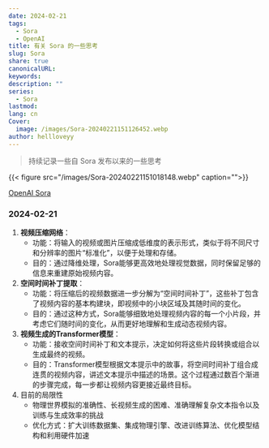 ```yaml
---
date: 2024-02-21
tags:
  - Sora
  - OpenAI
title: 有关 Sora 的一些思考
slug: Sora
share: true
canonicalURL: 
keywords: 
description: ""
series:
  - Sora
lastmod: 
lang: cn
Cover:
  image: /images/Sora-20240221151126452.webp
author: hellloveyy
---
```


> 持续记录一些自 Sora 发布以来的一些思考


{{< figure src="/images/Sora-20240221151018148.webp" caption="">}}

[OpenAI Sora](https://openai.com/sora)

### 2024-02-21

1. **视频压缩网络**：
    - 功能：将输入的视频或图片压缩成低维度的表示形式，类似于将不同尺寸和分辨率的图片“标准化”，以便于处理和存储。
    - 目的：通过降维处理，Sora能够更高效地处理视觉数据，同时保留足够的信息来重建原始视频内容。
2. **空间时间补丁提取**：
    - 功能：将压缩后的视频数据进一步分解为“空间时间补丁”，这些补丁包含了视频内容的基本构建块，即视频中的小块区域及其随时间的变化。
    - 目的：通过这种方式，Sora能够细致地处理视频内容的每一个小片段，并考虑它们随时间的变化，从而更好地理解和生成动态视频内容。
3. **视频生成的Transformer模型**：
    - 功能：接收空间时间补丁和文本提示，决定如何将这些片段转换或组合以生成最终的视频。
    - 目的：Transformer模型根据文本提示中的故事，将空间时间补丁组合成连贯的视频内容，讲述文本提示中描述的场景。这个过程通过数百个渐进的步骤完成，每一步都让视频内容更接近最终目标。
4. 目前的局限性
	- 物理世界模拟的准确性、长视频生成的困难、准确理解复杂文本指令以及训练与生成效率的挑战
	- 优化方式：扩大训练数据集、集成物理引擎、改进训练算法、优化模型结构和利用硬件加速
